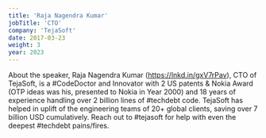 ```yaml
---
title: 'Raja Nagendra Kumar'
jobTitle: 'CTO'
company: 'TejaSoft'
date: 2017-03-23
weight: 3
year: 2023
---
```


About the speaker, Raja Nagendra Kumar (https://lnkd.in/gxV7rPav), CTO of TejaSoft, is a #CodeDoctor and Innovator with 2 US patents & Nokia Award (OTP ideas was his, presented to Nokia in Year 2000) and 18 years of experience handling over 2 billion lines of #techdebt code. TejaSoft has helped in uplift of the engineering teams of 20+ global clients, saving over 7 billion USD cumulatively. Reach out to #tejasoft for help with even the deepest #techdebt pains/fires.